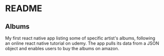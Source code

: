 # README

## Albums

My first react native app listing some of specific artist's albums, following an online react native tutorial on udemy. The app pulls its data from a JSON object and enables users to buy the albums on amazon. 
